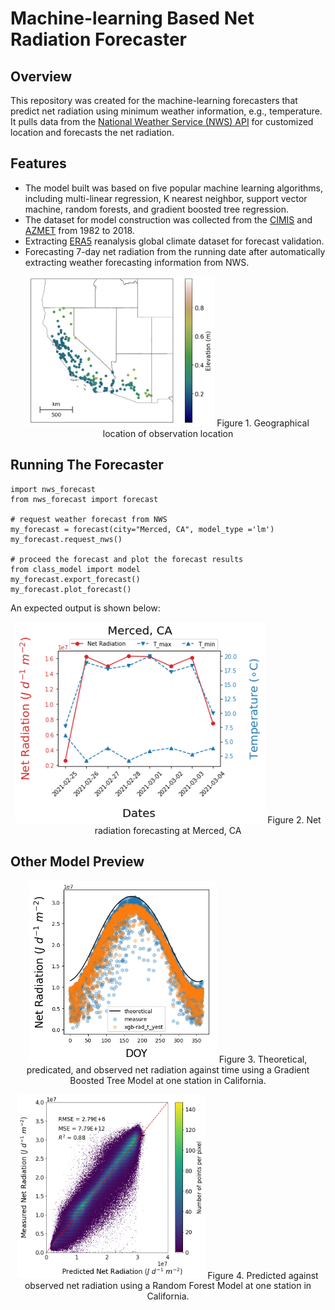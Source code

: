 # Machine-learning Based Net Radiation Forecaster 

## Overview
This repository was created for the machine-learning forecasters that predict net radiation using minimum weather information, e.g., temperature. It pulls data from the [National Weather Service (NWS) API](https://www.weather.gov/documentation/services-web-api) for customized location and forecasts the net radiation.

## Features
* The model built was based on five popular machine learning algorithms, including multi-linear regression, K nearest neighbor, support vector machine, random forests, and gradient boosted tree regression.
* The dataset for model construction was collected from the [CIMIS](https://cimis.water.ca.gov/Default.aspx) and [AZMET](https://cals.arizona.edu/AZMET/) from 1982 to 2018.
* Extracting [ERA5](https://www.ecmwf.int/en/forecasts/dataset/ecmwf-reanalysis-v5) reanalysis global climate dataset for forecast validation.
* Forecasting 7-day net radiation from the running date after automatically extracting weather forecasting information from NWS.
<p align="center">
<img src="./figs/fig_demo_01.png" alt="Map of Radiation Stations" width=300 />
Figure 1. Geographical location of observation location
</p>

## Running The Forecaster
```
import nws_forecast
from nws_forecast import forecast

# request weather forecast from NWS
my_forecast = forecast(city="Merced, CA", model_type ='lm')
my_forecast.request_nws()

# proceed the forecast and plot the forecast results
from class_model import model
my_forecast.export_forecast()
my_forecast.plot_forecast()
```
An expected output is shown below:
<p align="center">
<img src="./figs/fig_demo_04.png" alt="Net radiation forecasting" width="400"/>
Figure 2. Net radiation forecasting at Merced, CA
</p>

## Other Model Preview

<p align="center">
<img src="./figs/fig_demo_03.png" alt="Theoretical, predicated, and observed net radiation against time at one location." width="300"/>
Figure 3. Theoretical, predicated, and observed net radiation against time using a Gradient Boosted Tree Model at one station in California.
</p>

<p align="center">
<img src="./figs/fig_demo_02.png" alt="The prediction against observation of net radiation." width="300"/>
Figure 4. Predicted against observed net radiation using a Random Forest Model at one station in California.
</p>


